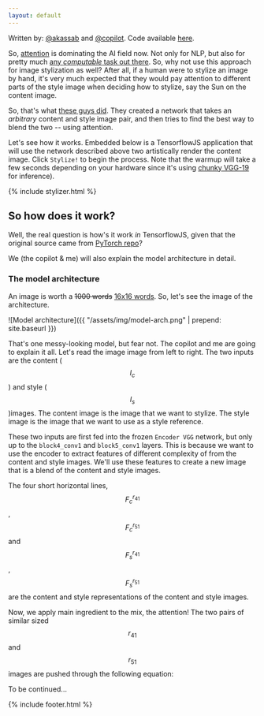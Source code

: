 ```yaml
---
layout: default
---
```


Written by: [@akassab](https://github.com/kassab902) and [@copilot](https://copilot.github.com/). Code available [here](https://github.com/kassab902/artstyletransfer).

So, [attention](https://arxiv.org/abs/1706.03762) is dominating the AI field now. Not only for NLP, but also for pretty much [any *computable* task out there](https://arxiv.org/abs/2103.05247). So, why not use this approach for image stylization as well? After all, if a human were to stylize an image by hand, it's very much expected that they would pay attention to different parts of the style image when deciding how to stylize, say the Sun on the content image. 

So, that's what [these guys did](https://arxiv.org/abs/1812.02342v5). They created a network that takes an *arbitrary* content and style image pair, and then tries to find the best way to blend the two -- using attention. 

Let's see how it works. Embedded below is a TensorflowJS application that will use the network described above two artistically render the content image. Click `Stylize!` to begin the process. Note that the warmup will take a few seconds depending on your hardware since it's using [chunky VGG-19](https://arxiv.org/abs/1409.1556) for inference). 

<section>
{% include stylizer.html %}
</section>

## So how does it work?

Well, the real question is how's it work *in* TensorflowJS, given that the original source came from [PyTorch repo](https://github.com/GlebSBrykin/SANET)? 

We (the copilot & me) will also explain the model architecture in detail. 

### The model architecture

An image is worth a ~~1000 words~~ [16x16 words](https://arxiv.org/abs/2010.11929). So, let's see the image of the architecture. 

![Model architecture]({{ "/assets/img/model-arch.png" | prepend: site.baseurl }})

That's one messy-looking model, but fear not. The copilot and me are going to explain it all. Let's read the image image from left to right. The two inputs are the content ($$I_c$$) and style ($$I_s$$)images. The content image is the image that we want to stylize. The style image is the image that we want to use as a style reference. 

These two inputs are first fed into the frozen `Encoder VGG` network, but only up to the `block4_conv1` and `block5_conv1` layers. This is because we want to use the encoder to extract features of different complexity of from the content and style images. We'll use these features to create a new image that is a blend of the content and style images.
 
The four short horizontal lines, $$F_c^{r_{41}}$$, $$F_c^{r_{51}}$$ and $$F_s^{r_{41}}$$, $$F_s^{r_{51}}$$ are the content and style representations of the content and style images. 

Now, we apply main ingredient to the mix, the attention! The two pairs of similar sized $$r_{41}$$ and $$r_{51}$$ images are pushed through the following equation:



To be continued...

{% include footer.html %}